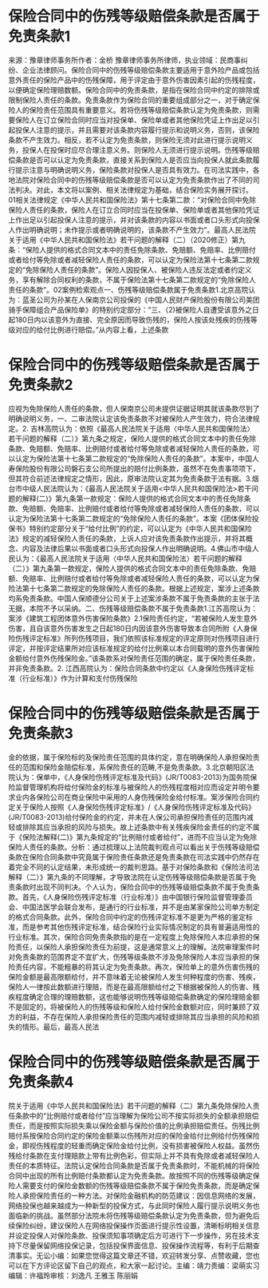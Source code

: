 # 保险合同中的伤残等级赔偿条款是否属于免责条款1

来源：豫章律师事务所作者：金桥  豫章律师事务所律师，执业领域：民商事纠纷、企业法律顾问。保险合同中的伤残等级赔偿条款主要适用于意外险产品或包括意外责任的保险产品中的伤残保障，用于评定由于意外伤害因素引起的伤残程度，以便确定保险理赔数额。保险合同中的免责条款，是指在保险合同中约定的排除或限制保险人责任的条款。免责条款作为保险合同的重要组成部分之一，对于确定保险人的保险责任范围具有重要意义。若将伤残等级赔偿条款认定为免责条款，则需要保险人在订立保险合同时应当对投保单、保险单或者其他保险凭证上作出足以引起投保人注意的提示，并且需要对该条款内容履行提示和说明义务，否则，该保险条款不产生效力。相反，若不认定为免责条款，则保险无须对此进行提示说明义务，投保人在投保时应尽合理注意义务。则保险人无须进行提示说明。伤残等级赔偿条款是否可以认定为免责条款，直接关系到保险人是否应当向投保人就此条款履行提示注意与明确说明义务，保险条款对投保人是否具有效力。在司法实践中，各地法院对保险合同中的伤残等级赔偿条款是否可以认定为免责条款作出了不同的司法判决。对此，本文将以案例、相关法律规定为基础，结合保险实务展开探讨。01相关法律规定《中华人民共和国保险法》第十七条第二款：“对保险合同中免除保险人责任的条款，保险人在订立合同时应当在投保单、保险单或者其他保险凭证上作出足以引起投保人注意的提示，并对该条款的内容以书面或者口头形式向投保人作出明确说明；未作提示或者明确说明的，该条款不产生效力”。最高人民法院关于适用《中华人民共和国保险法》若干问题的解释（二）（2020修正）第九条：“保险人提供的格式合同文本中的责任免除条款、免赔额、免赔率、比例赔付或者给付等免除或者减轻保险人责任的条款，可以认定为保险法第十七条第二款规定的“免除保险人责任的条款”。保险人因投保人、被保险人违反法定或者约定义务，享有解除合同权利的条款，不属于保险法第十七条第二款规定的“免除保险人责任的条款”。02案例检索观点一、伤残等级赔偿条款属于免责条款1.北京高院认为：蓝圣公司为孙某在人保南京公司投保的《中国人民财产保险股份有限公司美团骑手保障组合产品保险单》的特别约定部分：“三、（2)被保险人自遭受该意外之日起180日内以该意外为直接、完全原因而导致伤残的，保险人按该处残疾的伤残等级对应的给付比例进行赔偿。”从内容上看，上述条款

# 保险合同中的伤残等级赔偿条款是否属于免责条款2

应视为免除保险人责任的条款，但人保南京公司未提供证据证明其就该条款尽到了明确说明义务，一、二审法院认定该免责条款不对被保险人产生效力，符合法律规定。2. 吉林高院认为：依照《最高人民法院关于适用〈中华人民共和国保险法〉若干问题的解释（二）》第九条之规定，保险人提供的格式合同文本中的责任免除条款、免赔额、免赔率、比例赔付或者给付等免除或者减轻保险人责任的条款，可以认定为保险法第十七条第二款规定的“免除保险人责任的条款"。本案中，中国人寿保险股份有限公司磐石支公司所提出的赔付比例条款，虽然不在免责事项项下，但其符合前述法律规定之情形，因此，原审法院认定其为免责条款于法有据。3.烟台市中级人民法院认为：《最高人民法院关于适用<中华人民共和国保险法>若干问题的解释(二)》第九条第一款规定：保险人提供的格式合同文本中的责任免除条款、免赔额、免赔率、比例赔付或者给付等免除或者减轻保险人责任的条款，可以认定为保险法第十七条第二款规定的“免除保险人责任的条款”。本案《团体保险投保书》特别约定部分关于“给付比例”的约定，可以认定为《中华人民共和国保险法》规定的减轻保险人责任的条款，上诉人应对该免责条款作出提示，并将其概念、内容及法律后果以书面或者口头形式向投保人作出明确说明。4.佛山市中级人民认为：《最高人民法院关于适用〈中华人民共和国保险法〉若干问题的解释（二）》第九条第一款规定，保险人提供的格式合同文本中的责任免除条款、免赔额、免赔率、比例赔付或者给付等免除或者减轻保险人责任的条款，可以认定为保险法第十七条第二款规定的免除保险人责任的条款。根据上述规定，案涉上述条款均系免责条款。中国人保顺德分公司关于上述案涉条款不属于免责条款的主张于法无据，本院不予以采纳。二、伤残等级赔偿条款不属于免责条款1.江苏高院认为：案涉《建筑工程团体意外伤害保险条款》2.1保险责任约定，“若被保险人发生意外伤害，且自该意外伤害发生之日起180日内因该意外伤害导致本合同所附《人身保险伤残评定标准》所列伤残项目，我们依照该标准规定的评定原则对伤残项目进行评定，并按评定结果所对应该标准规定的给付比例乘以本合同载明的意外伤害保险金额给付意外伤残保险金。”该条款系对保险责任范围的确定，属于保险责任条款，并非免责条款。2. 江西高院认为：保险合同条款中约定以《人身保险伤残评定标准（行业标准）》作为计算和支付伤残保险

# 保险合同中的伤残等级赔偿条款是否属于免责条款3

金的依据，属于保险标的及保险责任范围的具体约定，意在明确保险人承担保险责任的范围和保险金赔偿标准，系保险责任的范畴,不是免责条款。3.北京朝阳区法院认为：保单中，《人身保险伤残评定标准及代码》(JR/T0083-2013)为国务院保险监督管理机构将给付保险金的标准与被保险人的伤残程度相对应而设定并明令要求业内各保险公司在商业保险中采用的人身伤残保险金给付标准。案涉保险合同约定关于保险人按照《人身保险伤残评定标准》/《人身保险伤残评定标准及代码》(JR/T0083-2013)给付保险金的约定，并未在人保公司承担保险责任的范围内减轻或排除其应当承担的风险与损失。故上述条款中有关残疾保险金责任的约定不属于《保险法解释(二)》第九条规定的“比例赔付或者给付”，进而不应当认定为免除保险人责任的条款。分析：通过梳理以上法院裁判观点可以看出关于伤残等级赔偿条款在保险合同条款中究竟属于保险责任条款还是免责条款在司法实践中仍然存在着完全不同的认定结果，未形成统一的裁判思路。基于对保险条款和《保险法司法解释（二）》第九条的不同理解，才导致法院在认定伤残等级赔偿条款是否属于免责条款时出现不同判决。个人认为，保险合同中的伤残等级赔偿条款不属于免责条款。首先，《人身保险伤残评定标准（行业标准）》由中国银行保险监督管理委员会、中国法医学会联合发布，是通行的行业标准，并不是由某家保险公司单方制定的格式合同条款。此外，保险合同中约定的伤残评定标准不是更为严格的鉴定标准，而是参考其他伤残评定标准，结合保险行业实际情况制定的具有普遍适用性的行业标准。其次，保险合同免责条款指的是在一定程度上免除保险人本应承担的保险责任，以保险人承担保险责任为前提，这是通常意义上的理解。法院审理案件时对免责条款的范围界定不宜扩大，伤残等级条款不涉及免除保险人本应当承担的保险责任内容，不能粗暴的将其认定为免责条款。再次，保险单上的意外伤害伤残的保险金额是最高限额给付，并不意味着无论被保险人发生何种程度的伤害、残疾，保险人一律按此数额进行理赔，而是在最高限额给付之下根据被保险人的伤害、残疾程度确定合理的理赔数额，这也能够说明伤残等级赔偿条款确定的保险理赔金额不是固定的，将被保险人的伤残等级和保险人给付保险金数额对应，同时兼顾了双方的利益，不存在保险人承担保险责任的范围内减轻或排除其应当承担的风险和损失的情形。最后，最高人民法

# 保险合同中的伤残等级赔偿条款是否属于免责条款4

院关于适用《中华人民共和国保险法》若干问题的解释（二）第九条免除保险人责任条款中的“比例赔付或者给付”应当理解为保险公司不按实际损失的全额承担赔偿责任，而是按照实际损失乘以保险金额与保险价值的比例承担赔偿责任。伤残比例赔付系按保险合同约定的保险金额乘以伤残所对应的保险金给付比例给付伤残保险金，即视伤残程度的轻重而确定保险金给付比例，没有损害被保险人权益。虽然伤残给付条款在支付理赔款上带有比例色彩，但实际上并不具有免除或者减轻保险人责任的本质特征。法院认定保险合同条款是否属于免责条款时，不能机械的将保险合同中出现的所有比例赔付条款都认定为免责条款。故按照不同的伤残等级确定保险人需要支付的保险金数额的伤残等级赔偿条款不属于保险免责条款，而是确定保险人承担保险责任的一种方法。对保险金融机构的防范建议：因信息网络的发展，网络投保也越来越成为一种新型的投保方式，与此同时保险人履行提示说明义务也面临新的挑战。虽然部分法院未将伤残等级赔偿条款认定为免责条款，但为避免后续保险纠纷，建议保险人在网络投保操作页面进行提示性设置，清晰标明相关信息并设定投保人对保险条款、投保须知事项确定后方可进行下一步操作，另在技术支持下尽量保留网络投保记录，包括投保界面信息、投保操作流程等，有利于后期查清事实。无讼小编：如果您觉得这篇文章还不错，欢迎转发分享、点赞收藏，您也可以在下方评论区留下自己的观点，和大家一起讨论。主编：靖力责编：梁萌实习编辑：许福玲审核：刘逸凡 王雅玉 陈丽娟

